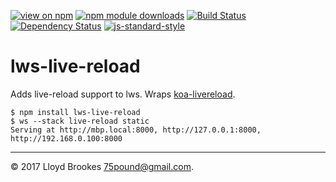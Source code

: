 [![view on npm](https://img.shields.io/npm/v/lws-live-reload.svg)](https://www.npmjs.org/package/lws-live-reload)
[![npm module downloads](https://img.shields.io/npm/dt/lws-live-reload.svg)](https://www.npmjs.org/package/lws-live-reload)
[![Build Status](https://travis-ci.org/75lb/lws-live-reload.svg?branch=master)](https://travis-ci.org/75lb/lws-live-reload)
[![Dependency Status](https://david-dm.org/75lb/lws-live-reload.svg)](https://david-dm.org/75lb/lws-live-reload)
[![js-standard-style](https://img.shields.io/badge/code%20style-standard-brightgreen.svg)](https://github.com/feross/standard)

# lws-live-reload

Adds live-reload support to lws. Wraps [koa-livereload](https://github.com/yosuke-furukawa/koa-livereload).

```
$ npm install lws-live-reload
$ ws --stack live-reload static
Serving at http://mbp.local:8000, http://127.0.0.1:8000, http://192.168.0.100:8000
```

* * *

&copy; 2017 Lloyd Brookes <75pound@gmail.com>.